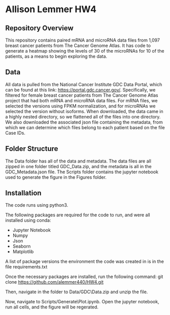 # Allison Lemmer HW4

## Repository Overview

This repository contains paired mRNA and microRNA data files from 1,097 breast cancer patients from The Cancer Genome Atlas. It has code to generate a heatmap showing the levels of 30 of the microRNAs for 10 of the patients, as a means to begin exploring the data. 

## Data

All data is pulled from the National Cancer Institute GDC Data Portal, which can be found at this link: https://portal.gdc.cancer.gov/. Specifically, we filtered for female breast cancer patients from The Cancer Genome Atlas project that had both mRNA and microRNA data files. For mRNA files, we selected the versions using FPKM normalization, and for microRNAs we selected the version without isoforms. When downloaded, the data came in a highly nested directory, so we flattened all of the files into one directory. We also downloaded the associated json file containing the metadata, from which we can determine which files belong to each patient based on the file Case IDs.

## Folder Structure

The Data folder has all of the data and metadata. The data files are all zipped in one folder titled GDC\_Data.zip, and the metadata is all in the GDC\_Metadata.json file. The Scripts folder contains the jupyter notebook used to generate the figure in the Figures folder. 

## Installation

The code runs using python3.

The following packages are required for the code to run, and were all installed using conda:
* Jupyter Notebook
* Numpy
* Json
* Seaborn
* Matplotlib

A list of package versions the environment the code was created in is in the file requirements.txt

Once the necessary packages are installed, run the following command:
git clone https://github.com/alemmer440/HW4.git

Then, navigate in the folder to Data/GDC\Data.zip and unzip the file.

Now, navigate to Scripts/Generate\Plot.ipynb. Open the jupyter notebook, run all cells, and the figure will be regerated.
